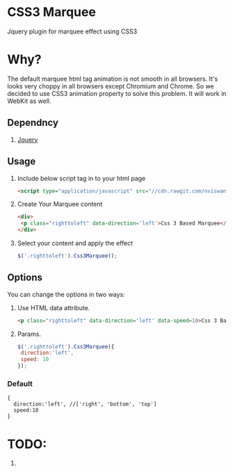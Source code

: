 # CSS3 Marquee
Jquery plugin for marquee effect using CSS3



# Why?

The default marquee html tag animation is not smooth in all browsers. It's looks very choppy in all browsers except Chromium and Chrome. So we decided to use CSS3 animation property to solve this problem. It will work in WebKit as well. 



## Dependncy	

1. [Jquery](http://code.jquery.com/jquery-1.9.1.js)



## Usage

1. Include below script tag in to your html page
   ```html
   <script type="application/javascript" src="//cdn.rawgit.com/nviswanathan/Css3Marquee/master/marquee.js"></script>
   ```

2. Create Your Marquee content
   ```html
   <div>
   	<p class="righttoleft" data-direction='left'>Css 3 Based Marquee</p>
   </div>
   ```

3. Select your content and apply the effect
   ```javascript
   $('.righttoleft').Css3Marquee();
   ```

## Options

You can change the options in two ways:

1. Use HTML data attribute.

   ```html
   <p class="righttoleft" data-direction='left' data-speed=10>Css 3 Based Marquee</p>
   ```

2. Params.

   ```javascript
   $('.righttoleft').Css3Marquee({
   	direction:'left',
   	speed: 10
   });
   ```


### Default 

```
{
  direction:'left', //['right', 'bottom', 'top']
  speed:10
}
```



# TODO:

1. ​